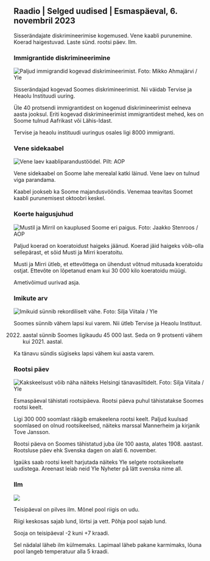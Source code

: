 ## Raadio \| Selged uudised \| Esmaspäeval, 6. novembril 2023

Sisserändajate diskrimineerimise kogemused. Vene kaabli purunemine. Koerad haigestuvad. Laste sünd. rootsi päev. Ilm.

### Immigrantide diskrimineerimine

![Paljud immigrandid kogevad diskrimineerimist. Foto: Mikko Ahmajärvi / Yle](https://images.cdn.yle.fi/image/upload/c_crop,h_2485,w_4419,x_0,y_114/ar_1.7777777777777777,c_fill,g_faces/,h_1610,/wd_114.q_auto:eco/f_auto/fl_lossy/v1698074800/39-115894164df61298ec3e)

Sisserändajad kogevad Soomes diskrimineerimist. Nii väidab Tervise ja Heaolu Instituudi uuring.

Üle 40 protsendi immigrantidest on kogenud diskrimineerimist eelneva aasta jooksul. Eriti kogevad diskrimineerimist immigrantidest mehed, kes on Soome tulnud Aafrikast või Lähis-Idast.

Tervise ja heaolu instituudi uuringus osales ligi 8000 immigranti.

### Vene sidekaabel

![Vene laev kaabliparandustöödel. Pilt: AOP](https://images.cdn.yle.fi/image/upload/c_crop,h_3283,w_5838,x_0,y_380/ar_1.7777777777777777,c_fill,g_faces,h_675,w_pr_120:e0/d_pr_120.co./f_auto/fl_lossy/v1699268142/39-11962776548c5acae94c)

Vene sidekaabel on Soome lahe merealal katki läinud. Vene laev on tulnud viga parandama.

Kaabel jookseb ka Soome majandusvööndis. Venemaa teavitas Soomet kaabli purunemisest oktoobri keskel.

### Koerte haigusjuhud

![Mustil ja Mirril on kauplused Soome eri paigus. Foto: Jaakko Stenroos / AOP](https://images.cdn.yle.fi/image/upload/c_crop,h_2746,w_4883,x_0,y_452/ar_1.7777777777777777,c_fill,g_faces/,h_1670/wd_170.q_auto:eco/f_auto/fl_lossy/v1699194714/39-11960056547a6fe024cd)

Paljud koerad on koeratoidust haigeks jäänud. Koerad jäid haigeks võib-olla sellepärast, et sõid Musti ja Mirri koeratoitu.

Musti ja Mirri ütleb, et ettevõttega on ühendust võtnud mitusada koeratoidu ostjat. Ettevõte on lõpetanud enam kui 30 000 kilo koeratoidu müügi.

Ametivõimud uurivad asja.

### Imikute arv

![Imikuid sünnib rekordiliselt vähe. Foto: Silja Viitala / Yle](https://images.cdn.yle.fi/image/upload/c_crop,h_2812,w_5000,x_0,y_233/ar_1.7777777777777777,c_fill,g_faces,h_1210,/wdq_auto:eco/f_auto/fl_lossy/v1697805617/39-1189261653274b0907f5)

Soomes sünnib vähem lapsi kui varem. Nii ütleb Tervise ja Heaolu Instituut.

2022. aastal sünnib Soomes ligikaudu 45 000 last. Seda on 9 protsenti vähem kui 2021. aastal.

Ka tänavu sündis sügiseks lapsi vähem kui aasta varem.

### Rootsi päev

![Kakskeelsust võib näha näiteks Helsingi tänavasiltidelt. Foto: Silja Viitala / Yle](https://images.cdn.yle.fi/image/upload/c_crop,h_2813,w_5000,x_0,y_0/ar_1.7777777777777777,c_fill,g_faces,h_675,0/dpr1_200,/.q_auto:eco/f_auto/fl_lossy/v1615970514/39-7850546051bda715b05)

Esmaspäeval tähistati rootsipäeva. Rootsi päeva puhul tähistatakse Soomes rootsi keelt.

Ligi 300 000 soomlast räägib emakeelena rootsi keelt. Paljud kuulsad soomlased on olnud rootsikeelsed, näiteks marssal Mannerheim ja kirjanik Tove Jansson.

Rootsi päeva on Soomes tähistatud juba üle 100 aasta, alates 1908. aastast. Rootsluse päev ehk Svenska dagen on alati 6. november.

Igaüks saab rootsi keelt harjutada näiteks Yle selgete rootsikeelsete uudistega. Areenast leiab neid Yle Nyheter på lätt svenska nime all.

### Ilm

![](https://images.cdn.yle.fi/image/upload/c_crop,h_1080,w_1919,x_0,y_0/ar_1.7777777777777777,c_fill,g_faces,h_675,w_1200/0/q_1e.f_auto/fl_lossy/v1699290254/39-119671665491c7602c1a)

Teisipäeval on pilves ilm. Mõnel pool riigis on udu.

Riigi keskosas sajab lund, lörtsi ja vett. Põhja pool sajab lund.

Sooja on teisipäeval -2 kuni +7 kraadi.

Sel nädalal läheb ilm külmemaks. Lapimaal läheb pakane karmimaks, lõuna pool langeb temperatuur alla 5 kraadi.